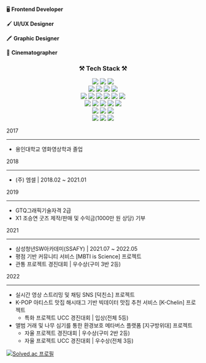 
🖥 **Frontend Developer**   
   
🖌 **UI/UX Designer**   
   
🖍 **Graphic Designer**   
   
🎥 **Cinematographer**   

   
   
   
### <div align="center"> ⚒ Tech Stack ⚒</div>

<div align="center"><img src="https://img.shields.io/badge/JavaScript-F7DF1E?style=flat&logo=JavaScript&logoColor=ffffff"/> <img src="https://img.shields.io/badge/Python-3776AB?style=flat&logo=Python&logoColor=ffffff"/> <img src="https://img.shields.io/badge/Java-2F2625?style=flat&logo=CoffeeScript&logoColor=ffffff"/> </div>
   
<div align="center"><img src="https://img.shields.io/badge/React-61DAFB?style=flat&logo=React&logoColor=ffffff"/>  <img src="https://img.shields.io/badge/Redux-764ABC?style=flat&logo=Redux&logoColor=ffffff"/>  <img src="https://img.shields.io/badge/Vue.js-4FC08D?style=flat&logo=Vue.js&logoColor=ffffff"/>  <img src="https://img.shields.io/badge/Django-092E20?style=flat&logo=Django&logoColor=ffffff"/></div>   
<div align="center"><img src="https://img.shields.io/badge/HTML5-E34F26?style=flat&logo=HTML5&logoColor=ffffff"/>  <img src="https://img.shields.io/badge/CSS3-1572B6?style=flat&logo=CSS3&logoColor=ffffff"/> <img src="https://img.shields.io/badge/Scss-green?style=flat&logo=Sass&logoColor=CC6699"/>  <img src="https://img.shields.io/badge/Bootstrap-7952B3?style=flat&logo=Bootstrap&logoColor=ffffff"/> <img src="https://img.shields.io/badge/MUI-007FFF?style=flat&logo=MUI&logoColor=ffffff"/>  <img src="https://img.shields.io/badge/Figma-F24E1E?style=flat&logo=Figma&logoColor=ffffff"/></div>   
<div align="center"> <img src="https://img.shields.io/badge/GitHub-181717?style=flat&logo=GitHub&logoColor=ffffff"/>  <img src="https://img.shields.io/badge/GitLab-FC6D26?style=flat&logo=GitLab&logoColor=ffffff"/> <img src="https://img.shields.io/badge/Jira-0052CC?style=flat&logo=JiraSoftware&logoColor=ffffff"/> <img src="https://img.shields.io/badge/Notion-000000?style=flat&logo=Notion&logoColor=ffffff"/> <img src="https://img.shields.io/badge/Postman-FF6C37?style=flat&logo=Postman&logoColor=ffffff"/></div>   
<div align="center"><img src="https://img.shields.io/badge/SQL-4479A1?style=flat&logo=MySQL&logoColor=ffffff"/> <img src="https://img.shields.io/badge/Unity-FFFFFF?style=flat&logo=Unity&logoColor=000000"/> <img src="https://img.shields.io/badge/WebGL-990000?style=flat&logo=WebGL&logoColor=ffffff"/></div>   
<div align="center"><img src="https://img.shields.io/badge/AdobePhotoshop-31A8FF?style=flat&logo=AdobePhotoshop&logoColor=ffffff"/> <img src="https://img.shields.io/badge/AdobeIllustrator-FF9A00?style=flat&logo=AdobeIllustrator&logoColor=ffffff"/> <img src="https://img.shields.io/badge/FinalCutXPro-FF0000?style=flat&logo=Shotcut&logoColor=ffffff"/> </div>   
   
    
   

2017
- - - 
- 용인대학교 영화영상학과 졸업
   

2018
- - - 
- (주) 엠셀 | 2018.02 ~ 2021.01
   
   
2019
- - - 
- GTQ그래픽기술자격 2급
- X1 조승연 굿즈 제작/판매 및 수익금(1000만 원 상당) 기부
   
2021
- - - 
- 삼성청년SW아카데미(SSAFY) | 2021.07 ~ 2022.05
- 평점 기반 커뮤니티 서비스 [MBTI is Science] 프로젝트
- 관통 프로젝트 경진대회 | 우수상(구미 3반 2등)
   
2022
- - -
- 실시간 영상 스트리밍 및 채팅 SNS [덕친소] 프로젝트
- K-POP 아티스트 맛집 해시태그 기반 빅데이터 맛집 추천 서비스 [K-Chelin] 프로젝트
	- 특화 프로젝트 UCC 경진대회 | 입상(전체 5등)
- 앨범 거래 및 나무 심기를 통한 환경보호 메타버스 플랫폼 [지구방위대] 프로젝트
	- 자율 프로젝트 경진대회 | 우수상(구미 2반 2등)
	- 자율 프로젝트 UCC 경진대회 | 우수상(전체 3등)

   


   

[![Solved.ac 프로필](http://mazassumnida.wtf/api/v2/generate_badge?boj=enfnql)](https://solved.ac/enfnql)
